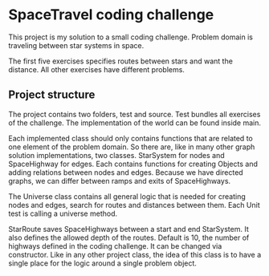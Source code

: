 # SpaceTravel coding challenge
This project is my solution to a small coding challenge. 
Problem domain is traveling between star systems in space.

The first five exercises specifies routes between stars and want the distance.
All other exercises have different problems.

## Project structure
The project contains two folders, test and source.
Test bundles all exercises of the challenge. 
The implementation of the world can be found inside main.  

Each implemented class should only contains functions that are related to one element of the problem domain.
So there are, like in many other graph solution implementations, two classes. StarSystem for nodes 
and SpaceHighway for edges. Each contains functions for creating Objects and
adding relations between nodes and edges. 
Because we have directed graphs, we can differ between ramps and exits of SpaceHighways.

The Universe class contains all general logic that is needed for creating nodes and edges, 
search for routes and distances between them.
Each Unit test is calling a universe method.

StarRoute saves SpaceHighways between a start and end StarSystem. 
It also defines the allowed depth of the routes. Default is 10, 
the number of highways defined in the coding challenge. It can be changed via constructor.
Like in any other project class, the idea of this class is to have a single place for the logic around 
a single problem object.